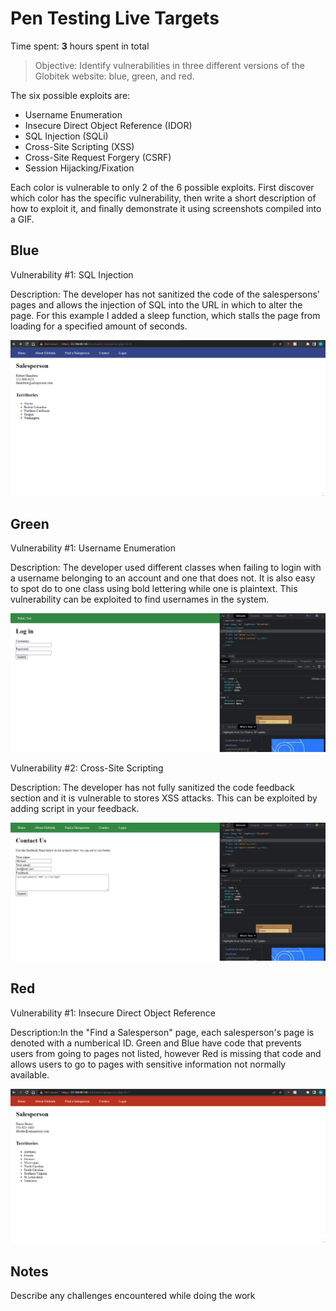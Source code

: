 # Pen Testing Live Targets

Time spent: **3** hours spent in total

> Objective: Identify vulnerabilities in three different versions of the Globitek website: blue, green, and red.

The six possible exploits are:

* Username Enumeration
* Insecure Direct Object Reference (IDOR)
* SQL Injection (SQLi)
* Cross-Site Scripting (XSS)
* Cross-Site Request Forgery (CSRF)
* Session Hijacking/Fixation

Each color is vulnerable to only 2 of the 6 possible exploits. First discover which color has the specific vulnerability, then write a short description of how to exploit it, and finally demonstrate it using screenshots compiled into a GIF.

## Blue

Vulnerability #1: SQL Injection

Description: The developer has not sanitized the code of the salespersons' pages and allows the injection of SQL into the URL in which to alter the page. For this example I added a sleep function, which stalls the page from loading for a specified amount of seconds.

<img src="blueSQL.gif">


## Green

Vulnerability #1: Username Enumeration

Description: The developer used different classes when failing to login with a username belonging to an account and one that does not. It is also easy to spot do to one class using bold lettering while one is plaintext. This vulnerability can be exploited to find usernames in the system.

<img src="greenenumeration.gif">

Vulnerability #2: Cross-Site Scripting

Description: The developer has not fully sanitized the code feedback section and it is vulnerable to stores XSS attacks. This can be exploited by adding script in your feedback.

<img src="greenXSS.gif">


## Red

Vulnerability #1: Insecure Direct Object Reference

Description:In the "Find a Salesperson" page, each salesperson's page is denoted with a numberical ID. Green and Blue have code that prevents users from going to pages not listed, however Red is missing that code and allows users to go to pages with sensitive information not normally available. 

<img src="redIDOR.gif">


## Notes

Describe any challenges encountered while doing the work
